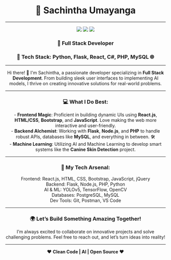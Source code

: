 <h1 align="center">👾 Sachintha Umayanga</h1>

---
<p align="center">
<a href="[https://www.linkedin.com/](https://www.linkedin.com/in/sachintha-umayanga-5b586617a)"><img src="https://img.shields.io/badge/LinkedIn-0077B5?logo=linkedin&logoColor=white"/></a>
<a href="[https://github.com/](https://github.com/SachinthaUmayanga)"><img src="https://img.shields.io/badge/GitHub-100000?logo=github&logoColor=white"/></a>
<a href="[https://www.instagram.com/](https://www.instagram.com/umayanga.sachintha)"><img src="https://img.shields.io/badge/Instagram-E4405F?logo=instagram&logoColor=white"/></a>
</p>

<h3 align="center">🧠 Full Stack Developer</h3>

<h3 align="center">🚀 Tech Stack: Python, Flask, React, C#, PHP, MySQL 🌐</h3>

---

<p align="center">
Hi there! 👋  
I'm Sachintha, a passionate developer specializing in <strong>Full Stack Development</strong>. From building sleek user interfaces to implementing AI models, I thrive on creating innovative solutions for real-world problems.
</p>

---

<h3 align="center">💻 What I Do Best:</h3>

<p align="center">
- <strong>Frontend Magic</strong>: Proficient in building dynamic UIs using <strong>React.js</strong>, <strong>HTML/CSS</strong>, <strong>Bootstrap</strong>, and <strong>JavaScript</strong>. Love making the web more interactive and user-friendly.<br>
- <strong>Backend Alchemist</strong>: Working with <strong>Flask</strong>, <strong>Node.js</strong>, and <strong>PHP</strong> to handle robust APIs, databases like <strong>MySQL</strong>, and everything in between. 🛠️<br>
- <strong>Machine Learning</strong>: Utilizing AI and Machine Learning to develop smart systems like the <strong>Canine Skin Detection</strong> project.
</p>

---

<h3 align="center">🔧 My Tech Arsenal:</h3>

<p align="center">
Frontend: React.js, HTML, CSS, Bootstrap, JavaScript, jQuery<br>
Backend: Flask, Node.js, PHP, Python<br>
AI & ML: YOLOv5, TensorFlow, OpenCV<br>
Databases: PostgreSQL, MySQL<br>
Dev Tools: Git, Postman, VS Code<br>
</p>

---

<h3 align="center">🌍 Let’s Build Something Amazing Together!</h3>

<p align="center">
I’m always excited to collaborate on innovative projects and solve challenging problems. Feel free to reach out, and let’s turn ideas into reality!
</p>

---

<p align="center">❤ <strong>Clean Code | AI | Open Source</strong> ❤</p>

